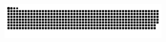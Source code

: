 <picture>
  <source media="(prefers-color-scheme: dark)" srcset="https://raw.githubusercontent.com/QJAutumn/QJAutumn/output/github-contribution-grid-snake-dark.svg">
  <source media="(prefers-color-scheme: light)" srcset="https://raw.githubusercontent.com/QJAutumn/QJAutumn/output/github-contribution-grid-snake.svg">
  <img alt="github contribution grid snake animation" src="https://raw.githubusercontent.com/QJAutumn/QJAutumn/output/github-contribution-grid-snake.svg">
</picture>